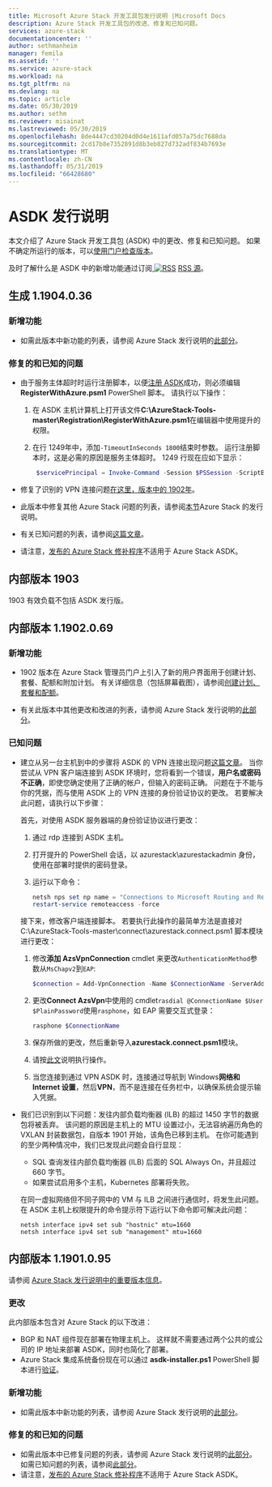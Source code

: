 ```yaml
---
title: Microsoft Azure Stack 开发工具包发行说明 |Microsoft Docs
description: Azure Stack 开发工具包的改进、修复和已知问题。
services: azure-stack
documentationcenter: ''
author: sethmanheim
manager: femila
ms.assetid: ''
ms.service: azure-stack
ms.workload: na
ms.tgt_pltfrm: na
ms.devlang: na
ms.topic: article
ms.date: 05/30/2019
ms.author: sethm
ms.reviewer: misainat
ms.lastreviewed: 05/30/2019
ms.openlocfilehash: 8de4447cd30204d0d4e1611afd057a75dc7688da
ms.sourcegitcommit: 2cd17b8e7352891d8b3eb827d732adf834b7693e
ms.translationtype: MT
ms.contentlocale: zh-CN
ms.lasthandoff: 05/31/2019
ms.locfileid: "66428680"
---
```

# <a name="asdk-release-notes"></a>ASDK 发行说明

本文介绍了 Azure Stack 开发工具包 (ASDK) 中的更改、修复和已知问题。 如果不确定所运行的版本，可以[使用门户检查版本](../operator/azure-stack-updates.md#determine-the-current-version)。

及时了解什么是 ASDK 中的新增功能通过订阅[ ![RSS](./media/asdk-release-notes/feed-icon-14x14.png)](https://docs.microsoft.com/api/search/rss?search=Azure+Stack+Development+Kit+release+notes&locale=en-us#) [RSS 源](https://docs.microsoft.com/api/search/rss?search=Azure+Stack+Development+Kit+release+notes&locale=en-us#)。

## <a name="build-11904036"></a>生成 1.1904.0.36

<!-- ### Changes -->

### <a name="new-features"></a>新增功能

- 如需此版本中新功能的列表，请参阅 Azure Stack 发行说明的[此部分](../operator/azure-stack-release-notes-1904.md#whats-in-this-update)。

### <a name="fixed-and-known-issues"></a>修复的和已知的问题

- 由于服务主体超时时运行注册脚本，以便[注册 ASDK](asdk-register.md)成功，则必须编辑**RegisterWithAzure.psm1** PowerShell 脚本。 请执行以下操作：

  1. 在 ASDK 主机计算机上打开该文件**C:\AzureStack-Tools-master\Registration\RegisterWithAzure.psm1**在编辑器中使用提升的权限。
  2. 在行 1249年中，添加`-TimeoutInSeconds 1800`结束时参数。 运行注册脚本时，这是必需的原因是服务主体超时。 1249 行现在应如下显示：

     ```powershell
      $servicePrincipal = Invoke-Command -Session $PSSession -ScriptBlock { New-AzureBridgeServicePrincipal -RefreshToken $using:RefreshToken -AzureEnvironment $using:AzureEnvironmentName -TenantId $using:TenantId -TimeoutInSeconds 1800 }
      ```

- 修复了识别的 VPN 连接问题[在这里，版本中的 1902年](#known-issues)。

- 此版本中修复其他 Azure Stack 问题的列表，请参阅[本节](../operator/azure-stack-release-notes-1904.md#fixes)Azure Stack 的发行说明。
- 有关已知问题的列表，请参阅[这篇文章](../operator/azure-stack-release-notes-known-issues-1904.md)。
- 请注意，[发布的 Azure Stack 修补程序](../operator/azure-stack-release-notes-1904.md#hotfixes)不适用于 Azure Stack ASDK。

## <a name="build-1903"></a>内部版本 1903

1903 有效负载不包括 ASDK 发行版。

## <a name="build-11902069"></a>内部版本 1.1902.0.69

### <a name="new-features"></a>新增功能

- 1902 版本在 Azure Stack 管理员门户上引入了新的用户界面用于创建计划、套餐、配额和附加计划。 有关详细信息（包括屏幕截图），请参阅[创建计划、套餐和配额](../operator/azure-stack-create-plan.md)。

- 有关此版本中其他更改和改进的列表，请参阅 Azure Stack 发行说明的[此部分](../operator/azure-stack-update-1902.md#improvements)。

<!-- ### New features

- For a list of new features in this release, see [this section](../operator/azure-stack-update-1902.md#new-features) of the Azure Stack release notes.

### Fixed and known issues

- For a list of issues fixed in this release, see [this section](../operator/azure-stack-update-1902.md#fixed-issues) of the Azure Stack release notes. For a list of known issues, see [this section](../operator/azure-stack-update-1902.md#known-issues-post-installation).
- Note that [available Azure Stack hotfixes](../operator/azure-stack-update-1902.md#azure-stack-hotfixes) are not applicable to the Azure Stack ASDK. -->

### <a name="known-issues"></a>已知问题

- 建立从另一台主机到中的步骤将 ASDK 的 VPN 连接出现问题[这篇文章](asdk-connect.md)。 当你尝试从 VPN 客户端连接到 ASDK 环境时，您将看到一个错误，**用户名或密码不正确**，即使您确定使用了正确的帐户，但输入的密码正确。 问题在于不能与你的凭据，而与使用 ASDK 上的 VPN 连接的身份验证协议的更改。 若要解决此问题，请执行以下步骤：

   首先，对使用 ASDK 服务器端的身份验证协议进行更改：

   1. 通过 rdp 连接到 ASDK 主机。
   2. 打开提升的 PowerShell 会话，以 azurestack\azurestackadmin 身份，使用在部署时提供的密码登录。
   3. 运行以下命令：

      ```powershell
      netsh nps set np name = "Connections to Microsoft Routing and Remote Access server" profileid = "0x100a" profiledata = "1A000000000000000000000000000000" profileid = "0x1009" profiledata = "0x5"
      restart-service remoteaccess -force
      ```

   接下来，修改客户端连接脚本。 若要执行此操作的最简单方法是直接对 C:\AzureStack-Tools-master\connect\azurestack.connect.psm1 脚本模块进行更改：

   1. 修改**添加 AzsVpnConnection** cmdlet 来更改`AuthenticationMethod`参数从`MsChapv2`到`EAP`:

      ```powershell
      $connection = Add-VpnConnection -Name $ConnectionName -ServerAddress $ServerAddress -TunnelType L2tp -EncryptionLevel Required -AuthenticationMethod Eap -L2tpPsk $PlainPassword -Force -RememberCredential -PassThru -SplitTunneling
      ```

   2. 更改**Connect AzsVpn**中使用的 cmdlet`rasdial @ConnectionName $User $PlainPassword`使用`rasphone`，如 EAP 需要交互式登录：

      ```powershell
      rasphone $ConnectionName
      ```

   3. 保存所做的更改，然后重新导入**azurestack.connect.psm1**模块。
   4. 请按[此文](asdk-connect.md#set-up-vpn-connectivity)说明执行操作。
   5. 当您连接到通过 VPN ASDK 时，连接通过导航到 Windows**网络和 Internet 设置**，然后**VPN**，而不是连接在任务栏中，以确保系统会提示输入凭据。

- 我们已识别到以下问题：发往内部负载均衡器 (ILB) 的超过 1450 字节的数据包将被丢弃。 该问题的原因是主机上的 MTU 设置过小，无法容纳遍历角色的 VXLAN 封装数据包，自版本 1901 开始，该角色已移到主机。 在你可能遇到的至少两种情况中，我们已发现此问题会自行显现：

  - SQL 查询发往内部负载均衡器 (ILB) 后面的 SQL Always On，并且超过 660 字节。
  - 如果尝试启用多个主机，Kubernetes 部署将失败。  

  在同一虚拟网络但不同子网中的 VM 与 ILB 之间进行通信时，将发生此问题。 在 ASDK 主机上权限提升的命令提示符下运行以下命令即可解决此问题：

  ```shell
  netsh interface ipv4 set sub "hostnic" mtu=1660
  netsh interface ipv4 set sub "management" mtu=1660
  ```

## <a name="build-11901095"></a>内部版本 1.1901.0.95

请参阅 [Azure Stack 发行说明中的重要版本信息](../operator/azure-stack-update-1901.md#build-reference)。

### <a name="changes"></a>更改

此内部版本包含对 Azure Stack 的以下改进：

- BGP 和 NAT 组件现在部署在物理主机上。 这样就不需要通过两个公共的或公司的 IP 地址来部署 ASDK，同时也简化了部署。
- Azure Stack 集成系统备份现在可以通过 **asdk-installer.ps1** PowerShell 脚本进行[验证](asdk-validate-backup.md)。

### <a name="new-features"></a>新增功能

- 如需此版本中新功能的列表，请参阅 Azure Stack 发行说明的[此部分](../operator/azure-stack-update-1901.md#new-features)。

### <a name="fixed-and-known-issues"></a>修复的和已知的问题

- 如需此版本中已修复问题的列表，请参阅 Azure Stack 发行说明的[此部分](../operator/azure-stack-update-1901.md#fixed-issues)。 如需已知问题的列表，请参阅[此部分](../operator/azure-stack-update-1901.md#known-issues-post-installation)。
- 请注意，[发布的 Azure Stack 修补程序](../operator/azure-stack-update-1901.md#azure-stack-hotfixes)不适用于 Azure Stack ASDK。
